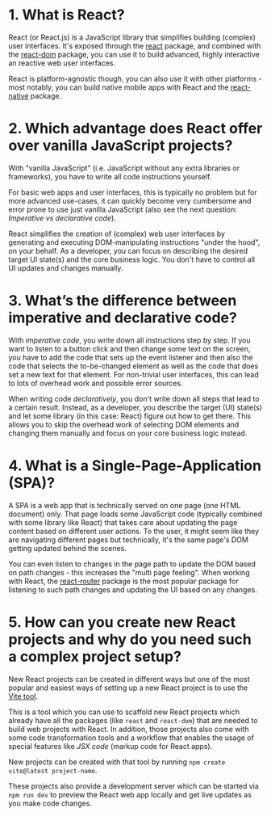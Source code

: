 # 1. What is React?

React (or React.js) is a JavaScript library that simplifies building (complex) user interfaces. It's exposed through the [react](https://www.npmjs.com/package/react) package, and combined with the [react-dom](https://www.npmjs.com/package/react-dom) package, you can use it to build advanced, highly interactive an reactive web user interfaces.

React is platform-agnostic though, you can also use it with other platforms - most notably, you can build native mobile apps with React and the [react-native](https://www.npmjs.com/package/react-native) package.

# 2. Which advantage does React offer over vanilla JavaScript projects?

With "vanilla JavaScript" (i.e. JavaScript without any extra libraries or frameworks), you have to write all code instructions yourself. 

For basic web apps and user interfaces, this is typically no problem but for more advanced use-cases, it can quickly become very cumbersome and error prone to use just vanilla JavaScript (also see the next question: *Imperative vs declarative code*).

React simplifies the creation of (complex) web user interfaces by generating and executing DOM-manipulating instructions "under the hood", on your behalf. As a developer, you can focus on describing the desired target UI state(s) and the core business logic. You don't have to control all UI updates and changes manually.

# 3. What’s the difference between imperative and declarative code?

With *imperative code*, you write down all instructions step by step. If you want to listen to a button click and then change some text on the screen, you have to add the code that sets up the event listener and then also the code that selects the to-be-changed element as well as the code that does set a new text for that element.
For non-trivial user interfaces, this can lead to lots of overhead work and possible error sources.

When writing code *declaratively*, you don't write down all steps that lead to a certain result. Instead, as a developer, you describe the target (UI) state(s) and let some library (in this case: React) figure out how to get there. This allows you to skip the overhead work of selecting DOM elements and changing them manually and focus on your core business logic instead.

# 4. What is a Single-Page-Application (SPA)?

A SPA is a web app that is technically served on one page (one HTML document) only. That page loads some JavaScript code (typically combined with some library like React) that takes care about updating the page content based on different user actions.
To the user, it might seem like they are navigating different pages but technically, it's the same page's DOM getting updated behind the scenes.

You can even listen to changes in the page path to update the DOM based on path changes - this increases the "multi page feeling". When working with React, the [react-router](https://www.npmjs.com/package/react-router) package is the most popular package for listening to such path changes and updating the UI based on any changes.

# 5. How can you create new React projects and why do you need such a complex project setup?

New React projects can be created in different ways but one of the most popular and easiest ways of setting up a new React project is to use the [Vite tool](https://vitejs.dev/).

This is a tool which you can use to scaffold new React projects which already have all the packages (like `react` and `react-dom`) that are needed to build web projects with React. In addition, those projects also come with some code transformation tools and a workflow that enables the usage of special features like *JSX code* (markup code for React apps).

New projects can be created with that tool by running `npm create vite@latest project-name`.

These projects also provide a development server which can be started via `npm run dev` to preview the React web app locally and get live updates as you make code changes.